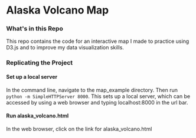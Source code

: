 # Alaska Volcano Map

### What's in this Repo
This repo contains the code for an interactive map I made to practice using D3.js and to improve my data visualization skills.

### Replicating the Project

#### Set up a local server
In the command line, navigate to the map_example directory.  Then run `python -m SimpleHTTPServer 8000`.  This sets up a local server, which can be accessed by using a web browser and typing localhost:8000 in the url bar.

#### Run alaska_volcano.html
In the web browser, click on the link for alaska_volcano.html
